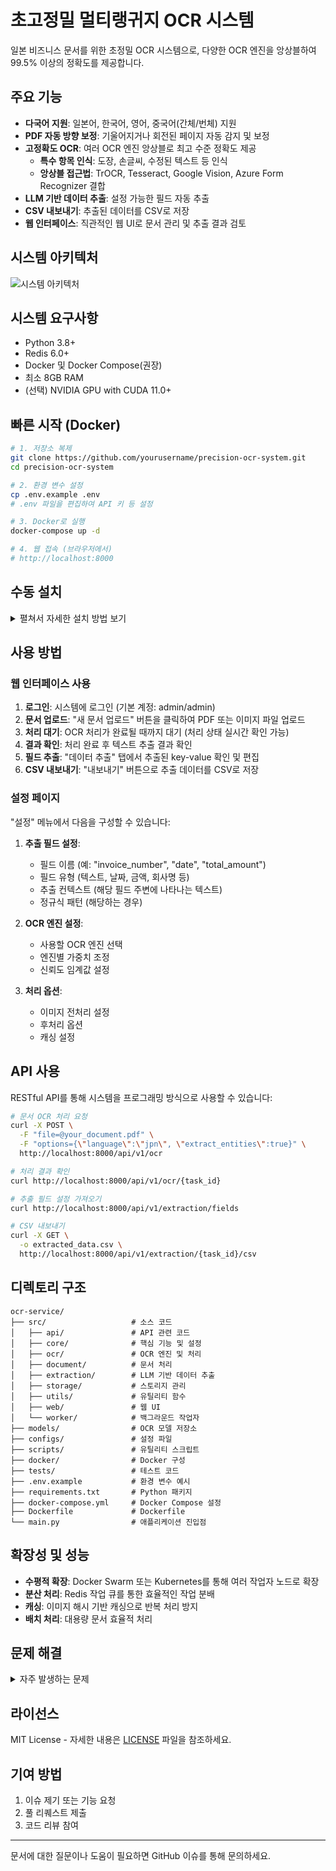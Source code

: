 # 초고정밀 멀티랭귀지 OCR 시스템

일본 비즈니스 문서를 위한 초정밀 OCR 시스템으로, 다양한 OCR 엔진을 앙상블하여 99.5% 이상의 정확도를 제공합니다.

## 주요 기능

- **다국어 지원**: 일본어, 한국어, 영어, 중국어(간체/번체) 지원
- **PDF 자동 방향 보정**: 기울어지거나 회전된 페이지 자동 감지 및 보정
- **고정확도 OCR**: 여러 OCR 엔진 앙상블로 최고 수준 정확도 제공
  - **특수 항목 인식**: 도장, 손글씨, 수정된 텍스트 등 인식
  - **앙상블 접근법**: TrOCR, Tesseract, Google Vision, Azure Form Recognizer 결합
- **LLM 기반 데이터 추출**: 설정 가능한 필드 자동 추출
- **CSV 내보내기**: 추출된 데이터를 CSV로 저장
- **웹 인터페이스**: 직관적인 웹 UI로 문서 관리 및 추출 결과 검토

## 시스템 아키텍처

![시스템 아키텍처](./docs/images/architecture.png)

## 시스템 요구사항

- Python 3.8+
- Redis 6.0+
- Docker 및 Docker Compose(권장)
- 최소 8GB RAM
- (선택) NVIDIA GPU with CUDA 11.0+

## 빠른 시작 (Docker)

```bash
# 1. 저장소 복제
git clone https://github.com/yourusername/precision-ocr-system.git
cd precision-ocr-system

# 2. 환경 변수 설정
cp .env.example .env
# .env 파일을 편집하여 API 키 등 설정

# 3. Docker로 실행
docker-compose up -d

# 4. 웹 접속 (브라우저에서)
# http://localhost:8000
```

## 수동 설치

<details>
<summary>펼쳐서 자세한 설치 방법 보기</summary>

### 1. 사전 요구사항

Ubuntu 20.04 LTS에서의 설치 예시:

```bash
# 시스템 패키지 설치
apt-get update
apt-get install -y \
    python3 python3-pip python3-dev \
    tesseract-ocr libtesseract-dev \
    tesseract-ocr-jpn tesseract-ocr-kor tesseract-ocr-chi-sim tesseract-ocr-chi-tra \
    mecab libmecab-dev mecab-ipadic-utf8 \
    redis-server \
    build-essential

# 일본어 MeCab 사전 설치
git clone --depth 1 https://github.com/neologd/mecab-ipadic-neologd.git
cd mecab-ipadic-neologd
./bin/install-mecab-ipadic-neologd -n -y
cd ..
```

### 2. 애플리케이션 설치

```bash
# 저장소 복제
git clone https://github.com/yourusername/precision-ocr-system.git
cd precision-ocr-system

# 가상 환경 생성 (선택 사항)
python3 -m venv venv
source venv/bin/activate

# 패키지 설치
pip install -r requirements.txt

# 환경 변수 설정
cp .env.example .env
# .env 파일을 편집하여 설정

# OCR 모델 다운로드
python -m scripts.download_models
```

### 3. 애플리케이션 실행

```bash
# Redis 서버 실행 (이미 실행 중이 아닌 경우)
redis-server &

# 백그라운드 작업자 실행
python -m src.worker.start

# API 서버 실행
python main.py
```

### 4. 웹 접속
브라우저에서 `http://localhost:8000` 접속

</details>

## 사용 방법

### 웹 인터페이스 사용

1. **로그인**: 시스템에 로그인 (기본 계정: admin/admin)
2. **문서 업로드**: "새 문서 업로드" 버튼을 클릭하여 PDF 또는 이미지 파일 업로드
3. **처리 대기**: OCR 처리가 완료될 때까지 대기 (처리 상태 실시간 확인 가능)
4. **결과 확인**: 처리 완료 후 텍스트 추출 결과 확인
5. **필드 추출**: "데이터 추출" 탭에서 추출된 key-value 확인 및 편집
6. **CSV 내보내기**: "내보내기" 버튼으로 추출 데이터를 CSV로 저장

### 설정 페이지

"설정" 메뉴에서 다음을 구성할 수 있습니다:

1. **추출 필드 설정**:
   - 필드 이름 (예: "invoice_number", "date", "total_amount")
   - 필드 유형 (텍스트, 날짜, 금액, 회사명 등)
   - 추출 컨텍스트 (해당 필드 주변에 나타나는 텍스트)
   - 정규식 패턴 (해당하는 경우)

2. **OCR 엔진 설정**:
   - 사용할 OCR 엔진 선택
   - 엔진별 가중치 조정
   - 신뢰도 임계값 설정

3. **처리 옵션**:
   - 이미지 전처리 설정
   - 후처리 옵션
   - 캐싱 설정

## API 사용

RESTful API를 통해 시스템을 프로그래밍 방식으로 사용할 수 있습니다:

```bash
# 문서 OCR 처리 요청
curl -X POST \
  -F "file=@your_document.pdf" \
  -F "options={\"language\":\"jpn\", \"extract_entities\":true}" \
  http://localhost:8000/api/v1/ocr

# 처리 결과 확인
curl http://localhost:8000/api/v1/ocr/{task_id}

# 추출 필드 설정 가져오기
curl http://localhost:8000/api/v1/extraction/fields

# CSV 내보내기
curl -X GET \
  -o extracted_data.csv \
  http://localhost:8000/api/v1/extraction/{task_id}/csv
```

## 디렉토리 구조

```
ocr-service/
├── src/                   # 소스 코드
│   ├── api/               # API 관련 코드
│   ├── core/              # 핵심 기능 및 설정
│   ├── ocr/               # OCR 엔진 및 처리
│   ├── document/          # 문서 처리
│   ├── extraction/        # LLM 기반 데이터 추출
│   ├── storage/           # 스토리지 관리
│   ├── utils/             # 유틸리티 함수
│   ├── web/               # 웹 UI
│   └── worker/            # 백그라운드 작업자
├── models/                # OCR 모델 저장소
├── configs/               # 설정 파일
├── scripts/               # 유틸리티 스크립트
├── docker/                # Docker 구성
├── tests/                 # 테스트 코드
├── .env.example           # 환경 변수 예시
├── requirements.txt       # Python 패키지
├── docker-compose.yml     # Docker Compose 설정
├── Dockerfile             # Dockerfile
└── main.py                # 애플리케이션 진입점
```

## 확장성 및 성능

- **수평적 확장**: Docker Swarm 또는 Kubernetes를 통해 여러 작업자 노드로 확장
- **분산 처리**: Redis 작업 큐를 통한 효율적인 작업 분배
- **캐싱**: 이미지 해시 기반 캐싱으로 반복 처리 방지
- **배치 처리**: 대용량 문서 효율적 처리

## 문제 해결

<details>
<summary>자주 발생하는 문제</summary>

### 설치 문제

- **Tesseract 오류**: `apt-get install tesseract-ocr` 명령으로 재설치
- **MeCab 사전 오류**: `mecab-ipadic-neologd` 사전 수동 설치 확인
- **Redis 연결 오류**: Redis 서버 실행 중인지 확인 (`redis-cli ping`)

### 성능 문제

- **메모리 부족**: `docker-compose.yml`에서 메모리 제한 증가
- **느린 처리 속도**: GPU 지원 활성화 또는 배치 크기 조정
- **낮은 OCR 정확도**: 특정 문서 유형에 맞게 앙상블 가중치 조정

### 일반적인 오류

- **파일 형식 오류**: 지원되는 파일 형식(PDF, JPG, PNG) 사용
- **API 키 오류**: `.env` 파일에서 Google/Azure API 키 확인
- **언어 감지 실패**: 수동으로 언어 지정 (`language` 옵션 사용)

</details>

## 라이선스

MIT License - 자세한 내용은 [LICENSE](LICENSE) 파일을 참조하세요.

## 기여 방법

1. 이슈 제기 또는 기능 요청
2. 풀 리퀘스트 제출
3. 코드 리뷰 참여

---

문서에 대한 질문이나 도움이 필요하면 GitHub 이슈를 통해 문의하세요.
